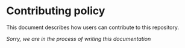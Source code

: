 # Contributing policy

This document describes how users can contribute to this repository.

*Sorry, we are in the process of writing this documentation*